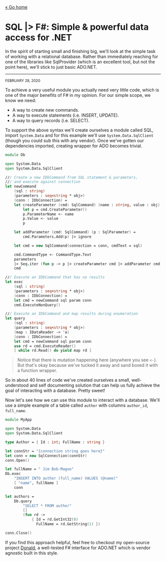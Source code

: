 [« Go home](/)

# SQL |> F#: Simple & powerful data access for .NET

In the spirit of starting small and finishing big, we'll look at the simple task of working with a relational database. Rather than immediately reaching for one of the libraries like SqlProvider (which is an excellent tool, but not the point here), we'll stick to just basic ADO.NET.

* * *

<small class="muted monospace">FEBRUARY 28, 2020</small>

To achieve a very useful module you actually need very little code, which is one of the major benefits of F# in my opinion. For our simple scope, we know we need:

* A way to create new commands.
* A way to execute statements (i.e. INSERT, UPDATE).
* A way to query records (i.e. SELECT).

To support the above syntax we'll create ourselves a module called SQL, import `System.Data` and for this example we'll use `System.Data.SqlClient` (though you could sub this with any vendor). Once we've gotten our dependencies imported, creating wrapper for ADO becomes trivial.

```fsharp
module Db

open System.Data
open System.Data.SqlClient

/// Create a new IDbCommand from SQL statement & parameters,
/// and execute against connection
let newCommand
    (sql : string)
    (parameters : seq<string * obj>)
    (conn : IDbConnection) =
    let createParameter (cmd: SqlCommand) (name : string, value : obj) =
        let p = cmd.CreateParameter()
        p.ParameterName <- name
        p.Value <- value
        p

    let addParameter (cmd: SqlCommand) (p : SqlParameter) =
        cmd.Parameters.Add(p) |> ignore

    let cmd = new SqlCommand(connection = conn, cmdText = sql)

    cmd.CommandType <- CommandType.Text
    parameters
    |> Seq.iter (fun p -> p |> createParameter cmd |> addParameter cmd)
    cmd

/// Execute an IDbCommand that has no results
let exec
    (sql : string)
    (parameters : seq<string * obj>)
    (conn : IDbConnection) =
    let cmd = newCommand sql param conn
    cmd.ExecuteNonQuery()

/// Execute an IDbCommand and map results during enumeration
let query
    (sql : string)
    (parameters : seq<string * obj>)
    (map : IDataReader -> 'a)
    (conn : IDbConnection) =
    let cmd = newCommand sql param conn
    use rd = cmd.ExecuteReader()
    [ while rd.Read() do yield map rd ]
```

> Notice that there is mutation happening here (anywhere you see `<-`). But that's okay because we've tucked it away and sand boxed it with a function wrapper.

So in about 40 lines of code we've created ourselves a small, well-understood and self documenting solution that can help us fully achieve the goal of interacting with a database. Pretty sweet!

Now let's see how we can use this module to interact with a database. We'll use a simple example of a table called `author` with columns `author_id`, `full_name`.

```fsharp
module MyApp

open System.Data
open System.Data.SqlClient

type Author = { Id : int; FullName : string }

let connStr = "{connection string goes here}"
let conn = new SqlConnection(connStr)
conn.Open()

let fullName = " Jim Bob-Magoo"
Db.exec
    "INSERT INTO author (full_name) VALUES (@name)"
    [ "name", fullName ]
    conn

let authors =
    Db.query
        "SELECT * FROM author"
        []
        (fun rd ->
            { Id = rd.GetInt32(0)
              FullName = rd.GetString(1) })

conn.Close()
```

If you find this approach helpful, feel free to checkout my open-source project [Donald](https://github.com/pimbrouwers/Donald), a well-tested F# interface for ADO.NET which is vendor agnostic built in this style.